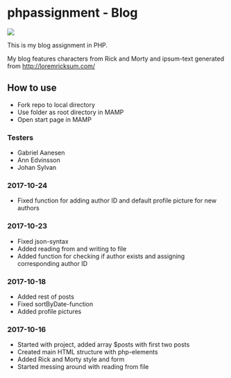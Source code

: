 # phpassignment - Blog

<img src="https://media.giphy.com/media/7rQf04hfkMx9K/giphy.gif">

This is my blog assignment in PHP.

My blog features characters from Rick and Morty and ipsum-text
generated from http://loremricksum.com/

## How to use
- Fork repo to local directory
- Use folder as root directory in MAMP
- Open start page in MAMP

### Testers
- Gabriel Aanesen
- Ann Edvinsson
- Johan Sylvan

### 2017-10-24
- Fixed function for adding author ID and default profile picture for new authors

### 2017-10-23
- Fixed json-syntax
- Added reading from and writing to file
- Added function for checking if author exists and assigning corresponding author ID

### 2017-10-18
- Added rest of posts
- Fixed sortByDate-function
- Added profile pictures

### 2017-10-16
- Started with project, added array $posts with first two posts
- Created main HTML structure with php-elements
- Added Rick and Morty style and form
- Started messing around with reading from file

